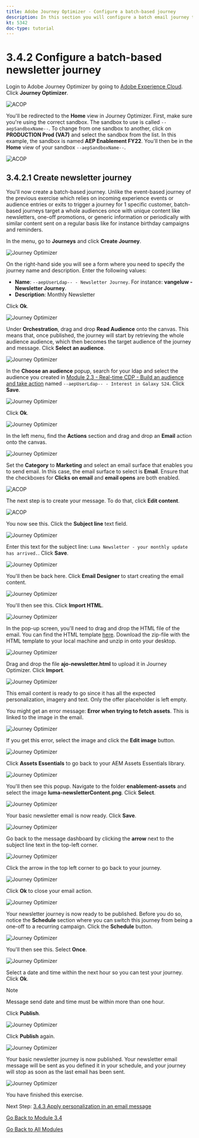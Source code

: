 ```yaml
---
title: Adobe Journey Optimizer - Configure a batch-based journey
description: In this section you will configure a batch email journey to send a newsletter
kt: 5342
doc-type: tutorial
---
```

# 3.4.2 Configure a batch-based newsletter journey 

Login to Adobe Journey Optimizer by going to [Adobe Experience Cloud](https://experience.adobe.com). Click **Journey Optimizer**.

![ACOP](./../../../modules/ajo-b2c/module3.2/images/acophome.png)

You'll be redirected to the **Home**  view in Journey Optimizer. First, make sure you're using the correct sandbox. The sandbox to use is called `--aepSandboxName--`. To change from one sandbox to another, click on **PRODUCTION Prod (VA7)** and select the sandbox from the list. In this example, the sandbox is named **AEP Enablement FY22**. You'll then be in the **Home** view of your sandbox `--aepSandboxName--`.

![ACOP](./../../../modules/ajo-b2c/module3.2/images/acoptriglp.png)

## 3.4.2.1 Create newsletter journey

You'll now create a batch-based journey. Unlike the event-based journey of the previous exercise which relies on incoming experience events or audience entries or exits to trigger a journey for 1 specific customer, batch-based journeys target a whole audiences once with unique content like newsletters, one-off promotions, or generic information or periodically with similar content sent on a regular basis like for instance birthday campaigns and reminders. 

In the menu, go to **Journeys** and click **Create Journey**.

![Journey Optimizer](./images/oc43.png)

On the right-hand side you will see a form where you need to specify the journey name and description. Enter the following values:

- **Name**: `--aepUserLdap-- - Newsletter Journey`. For instance: **vangeluw - Newsletter Journey**.
- **Description**: Monthly Newsletter

Click **Ok**. 

![Journey Optimizer](./images/batchj2.png)

Under **Orchestration**, drag and drop **Read Audience** onto the canvas. This means that, once published, the journey will start by retrieving the whole audience audience, which then becomes the target audience of the journey and message. Click **Select an audience**.

![Journey Optimizer](./images/batchj3.png)

In the **Choose an audience** popup, search for your ldap and select the audience you created in [Module 2.3 - Real-time CDP - Build an audience and take action](./../../../modules/rtcdp-b2c/module2.3/real-time-cdp-build-a-segment-take-action.md) named `--aepUserLdap-- - Interest in Galaxy S24`. Click **Save**.

![Journey Optimizer](./images/batchj5.png)

Click **Ok**.

![Journey Optimizer](./images/batchj6.png)

In the left menu, find the **Actions** section and drag and drop an **Email** action onto the canvas.

![Journey Optimizer](./images/batchj7.png)

Set the **Category** to **Marketing** and select an email surface that enables you to send email. In this case, the email surface to select is **Email**. Ensure that the checkboxes for **Clicks on email** and **email opens** are both enabled.

![ACOP](./images/journeyactions1eee.png)

The next step is to create your message. To do that, click **Edit content**.

![ACOP](./images/journeyactions2.png)

You now see this. Click the **Subject line** text field.

![Journey Optimizer](./images/batch4.png)

Enter this text for the subject line: `Luma Newsletter - your monthly update has arrived.`. Click **Save**.

![Journey Optimizer](./images/batch5.png)

You'll then be back here. Click **Email Designer** to start creating the email content. 

![Journey Optimizer](./images/batch6.png)

You'll then see this. Click **Import HTML**.

![Journey Optimizer](./images/batch7.png)

In the pop-up screen, you'll need to drag and drop the HTML file of the email. You can find the HTML template [here](./../../../assets/html/ajo-newsletter.html.zip). Download the zip-file with the HTML template to your local machine and unzip in onto your desktop.

![Journey Optimizer](./images/html1.png)

Drag and drop the file **ajo-newsletter.html** to upload it in Journey Optimizer. Click **Import**.

![Journey Optimizer](./images/batch8.png)

This email content is ready to go since it has all the expected personalization, imagery and text. Only the offer placeholder is left empty. 

You might get an error message: **Error when trying to fetch assets**. This is linked to the image in the email.

![Journey Optimizer](./images/errorfetch.png)

If you get this error, select the image and click the **Edit image** button.

![Journey Optimizer](./images/errorfetch1.png)

Click **Assets Essentials** to go back to your AEM Assets Essentials library.

![Journey Optimizer](./images/errorfetch2.png)

You'll then see this popup. Navigate to the folder **enablement-assets** and select the image **luma-newsletterContent.png**. Click **Select**.

![Journey Optimizer](./images/errorfetch3.png)

Your basic newsletter email is now ready. Click **Save**.

![Journey Optimizer](./images/ready.png)

Go back to the message dashboard by clicking the **arrow** next to the subject line text in the top-left corner.

![Journey Optimizer](./images/batch9.png)

Click the arrow in the top left corner to go back to your journey.

![Journey Optimizer](./images/oc79aeee.png)

Click **Ok** to close your email action.

![Journey Optimizer](./images/oc79beee.png)

Your newsletter journey is now ready to be published. Before you do so, notice the **Schedule** section where you can switch this journey from being a one-off to a recurring campaign. Click the **Schedule** button.

![Journey Optimizer](./images/batchj12.png)

You'll then see this. Select **Once**.

![Journey Optimizer](./images/sch1.png)

Select a date and time within the next hour so you can test your journey. Click **Ok**.

>[!NOTE]
>
>Message send date and time must be within more than one hour.

Click **Publish**.

![Journey Optimizer](./images/batchj13.png)

Click **Publish** again.

![Journey Optimizer](./images/batchj14.png)

Your basic newsletter journey is now published. Your newsletter email message will be sent as you defined it in your schedule, and your journey will stop as soon as the last email has been sent.

![Journey Optimizer](./images/batchj14eee.png)

You have finished this exercise.

Next Step: [3.4.3 Apply personalization in an email message](./ex3.md)

[Go Back to Module 3.4](./journeyoptimizer.md)

[Go Back to All Modules](../../../overview.md)
